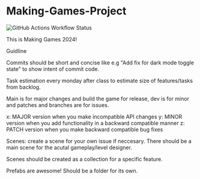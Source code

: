 # Making-Games-Project

![GitHub Actions Workflow Status](https://img.shields.io/github/actions/workflow/status/Nickromancer/Making-Games/buildGame.yml)

This is Making Games 2024!

Guidline

Commits should be short and concise like e.g "Add fix for dark mode toggle state" to show intent of commit code.

Task estimation every monday after class to estimate size of features/tasks from backlog.

Main is for major changes and build the game for release, dev is for minor and patches and branches are for issues.

x: MAJOR version when you make incompatible API changes
y: MINOR version when you add functionality in a backward compatible manner
z: PATCH version when you make backward compatible bug fixes

Scenes: create a scene for your own issue if neccesary. There should be a main scene for the acutal gameplay/level designer.

Scenes should be created as a collection for a specific feature.

Prefabs are awesome! Should be a folder for its own.
